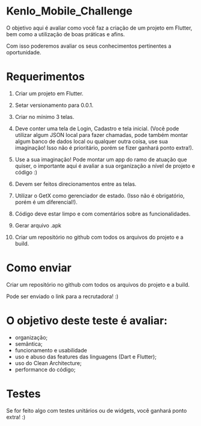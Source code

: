# Kenlo_Mobile_Challenge

O objetivo aqui é avaliar como você faz a criação de um projeto em Flutter, bem como a utilização de boas práticas e afins.

Com isso poderemos avaliar os seus conhecimentos pertinentes a oportunidade.



# Requerimentos
1. Criar um projeto em Flutter.

2. Setar versionamento para 0.0.1.

3. Criar no mínimo 3 telas.

4. Deve conter uma tela de Login, Cadastro e tela inicial. (Você pode utilizar algum JSON local para fazer chamadas, pode também montar algum banco de dados local ou qualquer outra coisa, use sua imaginação! Isso não é prioritário, porém se fizer ganhará ponto extra!).

5. Use a sua imaginação! Pode montar um app do ramo de atuação que quiser, o importante aqui é avaliar a sua organização a nível de projeto e código :)

6. Devem ser feitos direcionamentos entre as telas.

7. Utilizar o GetX como gerenciador de estado. (Isso não é obrigatório, porém é um diferencial!).

8. Código deve estar limpo e com comentários sobre as funcionalidades.

9. Gerar arquivo .apk

10. Criar um repositório no github com todos os arquivos do projeto e a build.



# Como enviar
Criar um repositório no github com todos os arquivos do projeto e a build.

Pode ser enviado o link para a recrutadora! :)



# O objetivo deste teste é avaliar:
- organização;
- semântica;
- funcionamento e usabilidade
- uso e abuso das features das linguagens (Dart e Flutter);
- uso do Clean Architecture;
- performance do código;


# Testes
Se for feito algo com testes unitários ou de widgets, você ganhará ponto extra! :)
